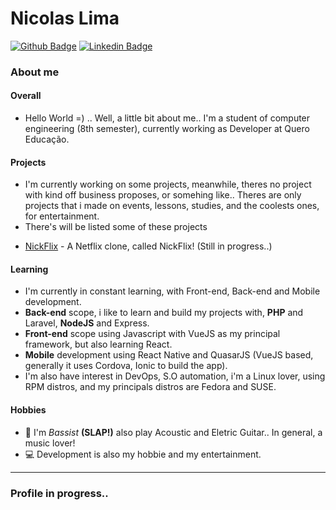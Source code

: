 # Nicolas Lima
[![Github Badge](https://img.shields.io/badge/-Github-000?style=flat-square&logo=Github&logoColor=white&link=https://github.com/nicolaslima321)](https://github.com/nicolaslima321) [![Linkedin Badge](https://img.shields.io/badge/-LinkedIn-blue?style=flat-square&logo=Linkedin&logoColor=white&link=https://www.linkedin.com/in/nicolas-lima-98a0a1131/)](https://www.linkedin.com/in/nicolas-lima-98a0a1131/)

### About me

#### Overall
* Hello World =) .. Well, a little bit about me.. I'm a student of computer engineering (8th semester), currently working as Developer at Quero Educação.

#### Projects
* I'm currently working on some projects, meanwhile, theres no project with kind off business proposes, or somehing like.. Theres are only projects that i made on events, lessons, studies, and the coolests ones, for entertainment.
* There's will be listed some of these projects
- [NickFlix](https://github.com/nicolaslima321/NickFlix) - A Netflix clone, called NickFlix! (Still in progress..)

#### Learning
* I'm currently in constant learning, with Front-end, Back-end and Mobile development.
* **Back-end** scope, i like to learn and build my projects with, **PHP** and Laravel, **NodeJS** and Express.
* **Front-end** scope using Javascript with VueJS as my principal framework, but also learning React.
* **Mobile** development using React Native and QuasarJS (VueJS based, generally it uses Cordova, Ionic to build the app).
* I'm also have interest in DevOps, S.O automation, i'm a Linux lover, using RPM distros, and my principals distros are Fedora and SUSE.

#### Hobbies
* 🎸 I'm *Bassist* **(SLAP!)** also play Acoustic and Eletric Guitar.. In general, a music lover!
* 💻 Development is also my hobbie and my entertainment.

***

### Profile in progress..
<!-- * 📚 Currently i'm learning Deutsch at my free times.  -->

<!--
**nicolaslima321/nicolaslima321** is a ✨ _special_ ✨ repository because its `README.md` (this file) appears on your GitHub profile.

Here are some ideas to get you started:

- 🔭 I’m currently working on ...
- 🌱 I’m currently learning ...
- 👯 I’m looking to collaborate on ...
- 🤔 I’m looking for help with ...
- 💬 Ask me about ...
- 📫 How to reach me: ...
- 😄 Pronouns: ...
- ⚡ Fun fact: ...
-->
